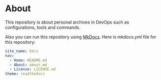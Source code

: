 # About

This repository is about personal archives in DevOps such as configurations, tools and commands.

Also you can run this repository using [MkDocs](https://github.com/mkdocs/mkdocs). Here is mkdocs.yml file for this repository:

```yml
site_name: Docs
nav:
  - Home: README.md
  - About: about.md
  - License: LICENSE.md
theme: readthedocs
```